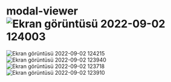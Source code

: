 # modal-viewer![Ekran görüntüsü 2022-09-02 124003](https://user-images.githubusercontent.com/71037128/188112450-6104cbe8-9e0c-4622-bde9-e0a9e33c441e.png)
![Ekran görüntüsü 2022-09-02 124215](https://user-images.githubusercontent.com/71037128/188112454-0988e7d6-2f80-4b66-a0cb-1b36ecd536f4.png)
![Ekran görüntüsü 2022-09-02 123940](https://user-images.githubusercontent.com/71037128/188112456-f1cd9060-2460-46ac-a137-bb64dd94c269.png)
![Ekran görüntüsü 2022-09-02 123718](https://user-images.githubusercontent.com/71037128/188112457-bbc14f98-37cf-4555-b849-e81f5a451b66.png)
![Ekran görüntüsü 2022-09-02 123910](https://user-images.githubusercontent.com/71037128/188112458-2f091ee2-c143-4f0a-9dcf-882adaa11c93.png)
